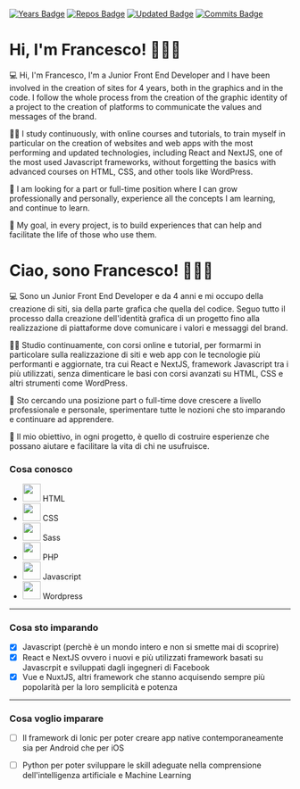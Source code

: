 [![Years Badge](https://badges.pufler.dev/years/frappaaa)](https://badges.pufler.dev)
[![Repos Badge](https://badges.pufler.dev/repos/frappaaa)](https://badges.pufler.dev)
[![Updated Badge](https://badges.pufler.dev/updated/frappaaa/frappaaa)](https://badges.pufler.dev)
[![Commits Badge](https://badges.pufler.dev/commits/monthly/frappaaa)](https://badges.pufler.dev)

# Hi, I'm Francesco! 👨🏻‍💻
💻 Hi, I'm Francesco, I'm a Junior Front End Developer and I have been involved in the creation of sites for 4 years, both in the graphics and in the code. I follow the whole process from the creation of the graphic identity of a project to the creation of platforms to communicate the values ​​and messages of the brand.

🤹‍♂️ I study continuously, with online courses and tutorials, to train myself in particular on the creation of websites and web apps with the most performing and updated technologies, including React and NextJS, one of the most used Javascript frameworks, without forgetting the basics with advanced courses on HTML, CSS, and other tools like WordPress.

💼 I am looking for a part or full-time position where I can grow professionally and personally, experience all the concepts I am learning, and continue to learn.

🎰 My goal, in every project, is to build experiences that can help and facilitate the life of those who use them. 

# Ciao, sono Francesco! 👨🏻‍💻
💻 Sono un Junior Front End Developer e da 4 anni e mi occupo della creazione di siti, sia della parte grafica che quella del codice. Seguo tutto il processo dalla creazione dell'identità grafica di un progetto fino alla realizzazione di piattaforme dove comunicare i valori e messaggi del brand.

🤹‍♂️ Studio continuamente, con corsi online e tutorial, per formarmi in particolare sulla realizzazione di siti e web app con le tecnologie più performanti e aggiornate, tra cui React e NextJS, framework Javascript tra i più utilizzati, senza dimenticare le basi con corsi avanzati su HTML, CSS e altri strumenti come WordPress.

💼 Sto cercando una posizione part o full-time dove crescere a livello professionale e personale, sperimentare tutte le nozioni che sto imparando e continuare ad apprendere.

🎰 Il mio obiettivo, in ogni progetto, è quello di costruire esperienze che possano aiutare e facilitare la vita di chi ne usufruisce. 

### Cosa conosco


* <img src="https://s2.svgbox.net/files.svg?ic=html&color=000000" width="32" height="32"> HTML
* <img src="https://s2.svgbox.net/files.svg?ic=css&color=000000" width="32" height="32"> CSS
* <img src="https://s2.svgbox.net/files.svg?ic=sass&color=000000" width="32" height="32"> Sass
* <img src="https://s2.svgbox.net/files.svg?ic=php&color=000000" width="32" height="32"> PHP
* <img src="https://s2.svgbox.net/files.svg?ic=js-official&color=000000" width="32" height="32"> Javascript
* <img src="https://s2.svgbox.net/social.svg?ic=wordpress&color=000" width="32" height="32"> Wordpress

***

### Cosa sto imparando
- [x] Javascript (perchè è un mondo intero e non si smette mai di scoprire) 
- [x] React e NextJS ovvero i nuovi e più utilizzati framework basati su Javascrpit e sviluppati dagli ingegneri di Facebook
- [x] Vue e NuxtJS, altri framework che stanno acquisendo sempre più popolarità per la loro semplicità e potenza

***

### Cosa voglio imparare

- [ ] Il framework di Ionic per poter creare app native contemporaneamente sia per Android che per iOS
- [ ] Python per poter sviluppare le skill adeguate nella comprensione dell'intelligenza artificiale e Machine Learning


